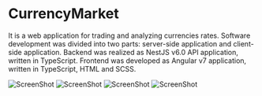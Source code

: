 # CurrencyMarket
It is a web application for trading and analyzing currencies rates. Software development was divided into two parts: server-side application and client-side application. Backend was realized as NestJS v6.0 API application, written in TypeScript. Frontend was developed as Angular v7 application, written in TypeScript, HTML and SCSS.

![ScreenShot](https://i.ibb.co/16Y4gVK/12.png)
![ScreenShot](https://i.ibb.co/z5JLXXy/22.png)
![ScreenShot](https://i.ibb.co/YPHwMsp/32.png)
![ScreenShot](https://i.ibb.co/cJCBZXK/42.png)
